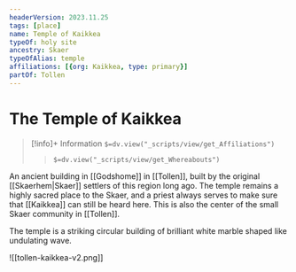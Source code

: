 ```yaml
---
headerVersion: 2023.11.25
tags: [place]
name: Temple of Kaikkea
typeOf: holy site
ancestry: Skaer
typeOfAlias: temple
affiliations: [{org: Kaikkea, type: primary}]
partOf: Tollen
---
```

# The Temple of Kaikkea
>[!info]+ Information
> `$=dv.view("_scripts/view/get_Affiliations")`
>> `$=dv.view("_scripts/view/get_Whereabouts")`

An ancient building in [[Godshome]] in [[Tollen]], built by the original [[Skaerhem|Skaer]] settlers of this region long ago. The temple remains a highly sacred place to the Skaer, and a priest always serves to make sure that [[Kaikkea]] can still be heard here. This is also the center of the small Skaer community in [[Tollen]].

The temple is a striking circular building of brilliant white marble shaped like undulating wave.

![[tollen-kaikkea-v2.png]]
